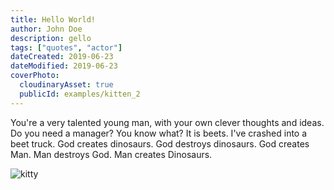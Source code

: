 ```yaml
---
title: Hello World!
author: John Doe
description: gello
tags: ["quotes", "actor"]
dateCreated: 2019-06-23
dateModified: 2019-06-23
coverPhoto: 
  cloudinaryAsset: true  
  publicId: examples/kitten_2
---
```

You're a very talented young man, with your own clever thoughts and ideas. Do you need a manager? You know what? It is beets. I've crashed into a beet truck. God creates dinosaurs. God destroys dinosaurs. God creates Man. Man destroys God. Man creates Dinosaurs.

![kitty](http://res.cloudinary.com/mayashavin/image/upload/c_scale,h_300,w_300/r_/a_0/e_vectorize/v1/examples/pgelbwe2eit11)